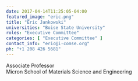 ```yaml
---
date: 2017-04-14T11:25:05-04:00
featured_image: "eric.png"
title: "Eric Jankowski"
universities: "Boise State University"
roles: "Executive Committee"
categories: [ "Executive Committee" ]
contact_info: "eric@i-comse.org"
ph: "+1 208 426 5681"
---
```

Associate Professor\
Micron School of Materials Science and Engineering




